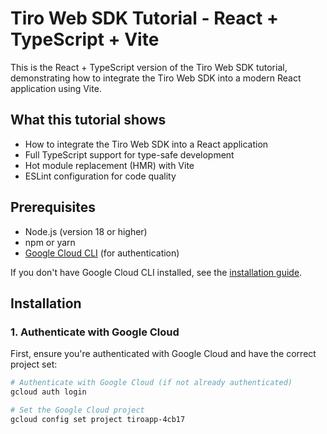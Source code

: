 # Tiro Web SDK Tutorial - React + TypeScript + Vite

This is the React + TypeScript version of the Tiro Web SDK tutorial, demonstrating how to integrate the Tiro Web SDK into a modern React application using Vite.

## What this tutorial shows

- How to integrate the Tiro Web SDK into a React application
- Full TypeScript support for type-safe development
- Hot module replacement (HMR) with Vite
- ESLint configuration for code quality

## Prerequisites

- Node.js (version 18 or higher)
- npm or yarn
- [Google Cloud CLI](https://cloud.google.com/sdk/docs/install) (for authentication)

If you don't have Google Cloud CLI installed, see the [installation guide](https://cloud.google.com/sdk/docs/install).

## Installation

### 1. Authenticate with Google Cloud

First, ensure you're authenticated with Google Cloud and have the correct project set:

```bash
# Authenticate with Google Cloud (if not already authenticated)
gcloud auth login

# Set the Google Cloud project
gcloud config set project tiroapp-4cb17

# Configure Application Default Credentials
gcloud auth application-default login
```

### 2. Configure NPM Authentication

```bash
# Generate NPM registry configuration
npm run generate-npmrc

# Authenticate with Google Artifact Registry
npm run artifactregistry-login
```

### 3. Install Dependencies

```bash
npm ci
```

## Development

Start the development server:
```bash
npm run dev
```

The application will be available at `http://localhost:5173` (default Vite port).

## Building

Build the project for production:
```bash
npm run build
```

The build artifacts will be stored in the `dist/` directory.

## Linting

Run ESLint to check code quality:
```bash
npm run lint
```

## Vite Plugins

This template uses [@vitejs/plugin-react](https://github.com/vitejs/vite-plugin-react/blob/main/packages/plugin-react) which uses [Babel](https://babeljs.io/) for Fast Refresh.

Alternative: [@vitejs/plugin-react-swc](https://github.com/vitejs/vite-plugin-react/blob/main/packages/plugin-react-swc) uses [SWC](https://swc.rs/) for Fast Refresh.

## Expanding the ESLint configuration

If you are developing a production application, we recommend updating the configuration to enable type-aware lint rules:

```js
export default defineConfig([
  globalIgnores(['dist']),
  {
    files: ['**/*.{ts,tsx}'],
    extends: [
      // Other configs...

      // Remove tseslint.configs.recommended and replace with this
      tseslint.configs.recommendedTypeChecked,
      // Alternatively, use this for stricter rules
      tseslint.configs.strictTypeChecked,
      // Optionally, add this for stylistic rules
      tseslint.configs.stylisticTypeChecked,

      // Other configs...
    ],
    languageOptions: {
      parserOptions: {
        project: ['./tsconfig.node.json', './tsconfig.app.json'],
        tsconfigRootDir: import.meta.dirname,
      },
      // other options...
    },
  },
])
```

You can also install [eslint-plugin-react-x](https://github.com/Rel1cx/eslint-react/tree/main/packages/plugins/eslint-plugin-react-x) and [eslint-plugin-react-dom](https://github.com/Rel1cx/eslint-react/tree/main/packages/plugins/eslint-plugin-react-dom) for React-specific lint rules:

```js
// eslint.config.js
import reactX from 'eslint-plugin-react-x'
import reactDom from 'eslint-plugin-react-dom'

export default defineConfig([
  globalIgnores(['dist']),
  {
    files: ['**/*.{ts,tsx}'],
    extends: [
      // Other configs...
      // Enable lint rules for React
      reactX.configs['recommended-typescript'],
      // Enable lint rules for React DOM
      reactDom.configs.recommended,
    ],
    languageOptions: {
      parserOptions: {
        project: ['./tsconfig.node.json', './tsconfig.app.json'],
        tsconfigRootDir: import.meta.dirname,
      },
      // other options...
    },
  },
])
```
